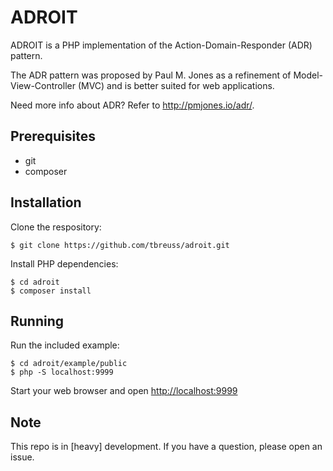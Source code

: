 # ADROIT

ADROIT is a PHP implementation of the Action-Domain-Responder (ADR) pattern.

The ADR pattern was proposed by Paul M. Jones as a refinement of Model-View-Controller (MVC) and is better suited for web applications.
 
Need more info about ADR? Refer to <http://pmjones.io/adr/>.


## Prerequisites

- git
- composer


## Installation

Clone the respository:

    $ git clone https://github.com/tbreuss/adroit.git

Install PHP dependencies:

    $ cd adroit
    $ composer install


## Running

Run the included example:

    $ cd adroit/example/public
    $ php -S localhost:9999

Start your web browser and open <http://localhost:9999>


## Note

This repo is in [heavy] development. 
If you have a question, please open an issue.
